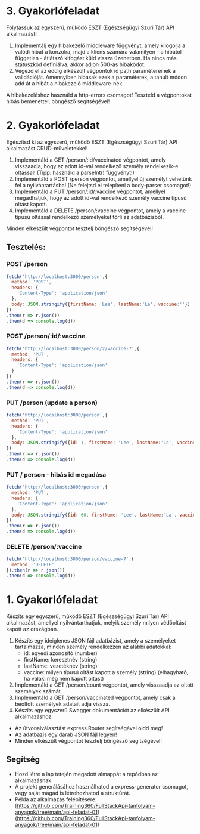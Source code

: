 # 3. Gyakorlófeladat
Folytassuk az egyszerű, működő ESZT (Egészségügyi Szuri Tár) API alkalmazást!

1. Implementálj egy hibakezelő middleware függvényt, amely kilogolja a valódi hibát a konzolra, majd a kliens számára valamilyen - a hibától független - átlátszó kifogást küld vissza üzenetben. Ha nincs más státuszkód definiálva, akkor adjon 500-as hibakódot.
2. Végezd el az eddig elkészült végpontok id path paramétereinek a validációját. Amennyiben hibásak ezek a paraméterek, a tanult módon add át a hibát a hibakezelő middleware-nek.

A hibakezeléshez használd a http-errors csomagot! Teszteld a végpontokat hibás bemenettel, böngésző segítségével!

# 2. Gyakorlófeladat
Egészítsd ki az egyszerű, működő ESZT (Egészségügyi Szuri Tár) API alkalmazást CRUD-műveletekkel!

1. Implementáld a GET /person/:id/vaccinated végpontot, amely visszaadja, hogy az adott id-val rendelkező személy rendelkezik-e oltással! (Tipp: használd a parseInt() függvényt!)
2. Implementáld a POST /person végpontot, amellyel új személyt vehetünk fel a nyilvántartásba! (Ne felejtsd el telepíteni a body-parser csomagot!)
3. Implementáld a PUT /person/:id/:vaccine végpontot, amellyel megadhatjuk, hogy az adott id-val rendelkező személy vaccine típusú oltást kapott.
4. Implementáld a DELETE /person/:vaccine végpontot, amely a vaccine típusú oltással rendelkező személyeket törli az adatbázisból.

Minden elkészült végpontot tesztelj böngésző segítségével!

## Tesztelés:
### POST /person
```js
fetch('http://localhost:3000/person',{
  method: 'POST',
  headers: {
    'Content-Type': 'application/json'
  },
  body: JSON.stringify({firstName: 'Lee', lastName:'La', vaccine:''})
})
.then(r => r.json())
.then(d => console.log(d))
```
### POST /person/:id/:vaccine
```js
fetch('http://localhost:3000/person/2/vaccine-7',{
  method: 'PUT',
  headers: {
    'Content-Type': 'application/json'
  }
})
.then(r => r.json())
.then(d => console.log(d))
```
### PUT /person (update a person)
```js
fetch('http://localhost:3000/person',{
  method: 'PUT',
  headers: {
    'Content-Type': 'application/json'
  },
  body: JSON.stringify({id: 1, firstName: 'Lee', lastName:'La', vaccine:''})
})
.then(r => r.json())
.then(d => console.log(d))
```
### PUT / person - hibás id megadása
```js
fetch('http://localhost:3000/person',{
  method: 'PUT',
  headers: {
    'Content-Type': 'application/json'
  },
  body: JSON.stringify({id: 60, firstName: 'Lee', lastName:'La', vaccine:''})
})
.then(r => r.json())
.then(d => console.log(d))
```
### DELETE /person/:vaccine
```js
fetch('http://localhost:3000/person/vaccine-7',{
  method: 'DELETE'
}).then(r => r.json())
.then(d => console.log(d))
```

# 1. Gyakorlófeladat

Készíts egy egyszerű, működő ESZT (Egészségügyi Szuri Tár) API alkalmazást, amellyel nyilvántarthatjuk, melyik személy milyen védőoltást kapott az országban.

1. Készíts egy ideiglenes JSON fájl adatbázist, amely a személyeket tartalmazza, minden személy rendelkezzen az alábbi adatokkal:
   - id: egyedi azonosító (number)
   - firstName: keresztnév (string)
   - lastName: vezetéknév (string)
   - vaccine: milyen típusú oltást kapott a személy (string) (elhagyható, ha valaki még nem kapott oltást)
2. Implementáld a GET /person/count végpontot, amely visszaadja az oltott személyek számát.
3. Implementáld a GET /person/vaccinated végpontot, amely csak a beoltott személyek adatait adja vissza.
4. Készíts egy egyszerű Swagger dokumentációt az elkészült API alkalmazáshoz.
* Az útvonalválasztást express.Router segítségével oldd meg!
* Az adatbázis egy darab JSON fájl legyen!
* Minden elkészült végpontot tesztelj böngésző segítségével!
## Segítség
* Hozd létre a lap tetején megadott almappát a repódban az alkalmazásnak.
* A projekt generálásához használhatod a express-generator csomagot, vagy saját magad is létrehozhatod a struktúrát.
* Példa az alkalmazás felépítésére: [https://github.com/Training360/FullStackApi-tanfolyam-anyagok/tree/main/api-feladat-01](https://github.com/Training360/FullStackApi-tanfolyam-anyagok/tree/main/api-feladat-01)